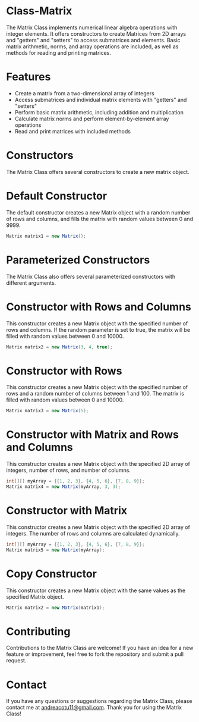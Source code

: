 # Class-Matrix
The Matrix Class implements numerical linear algebra operations with integer elements. It offers constructors to create Matrices from 2D arrays and "getters" and "setters" to access submatrices and elements. Basic matrix arithmetic, norms, and array operations are included, as well as methods for reading and printing matrices.

# Features
 - Create a matrix from a two-dimensional array of integers
 - Access submatrices and individual matrix elements with "getters" and "setters"
 - Perform basic matrix arithmetic, including addition and multiplication
 - Calculate matrix norms and perform element-by-element array operations
 - Read and print matrices with included methods

# Constructors
The Matrix Class offers several constructors to create a new matrix object.

# Default Constructor
The default constructor creates a new Matrix object with a random number of rows and columns, and fills the matrix with random values between 0 and 9999.

```java
Matrix matrix1 = new Matrix();
```

# Parameterized Constructors
The Matrix Class also offers several parameterized constructors with different arguments.

# Constructor with Rows and Columns
This constructor creates a new Matrix object with the specified number of rows and columns. If the random parameter is set to true, the matrix will be filled with random values between 0 and 10000.

```java
Matrix matrix2 = new Matrix(3, 4, true);
```

# Constructor with Rows
This constructor creates a new Matrix object with the specified number of rows and a random number of columns between 1 and 100. The matrix is filled with random values between 0 and 10000.

```java
Matrix matrix3 = new Matrix(5);
```

# Constructor with Matrix and Rows and Columns
This constructor creates a new Matrix object with the specified 2D array of integers, number of rows, and number of columns.

```java
int[][] myArray = {{1, 2, 3}, {4, 5, 6}, {7, 8, 9}};
Matrix matrix4 = new Matrix(myArray, 3, 3);
```

# Constructor with Matrix
This constructor creates a new Matrix object with the specified 2D array of integers. The number of rows and columns are calculated dynamically.

```java
int[][] myArray = {{1, 2, 3}, {4, 5, 6}, {7, 8, 9}};
Matrix matrix5 = new Matrix(myArray);
```

# Copy Constructor
This constructor creates a new Matrix object with the same values as the specified Matrix object.

```java
Matrix matrix2 = new Matrix(matrix1);
```

# Contributing
Contributions to the Matrix Class are welcome! If you have an idea for a new feature or improvement, feel free to fork the repository and submit a pull request.

#  Contact
If you have any questions or suggestions regarding the Matrix Class, please contact me at andreacotu11@gmail.com. Thank you for using the Matrix Class!
